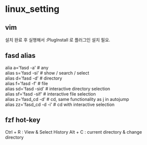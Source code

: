 # linux_setting

## vim
설치 완료 후 실행해서 :PlugInstall 로 플러그인 설치 필요.


## fasd alias
alia a='fasd -a'        # any <br/>
alias s='fasd -si'       # show / search / select <br/>
alias d='fasd -d'        # directory <br/>
alias f='fasd -f'        # file <br/>
alias sd='fasd -sid'     # interactive directory selection <br/>
alias sf='fasd -sif'     # interactive file selection <br/>
alias z='fasd_cd -d'     # cd, same functionality as j in autojump <br/>
alias zz='fasd_cd -d -i' # cd with interactive selection <br/>


## fzf hot-key
Ctrl + R : View & Select History
Alt + C : current directory & change directory


